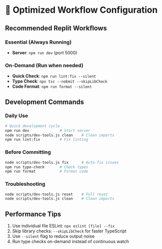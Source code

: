 # 🔧 Optimized Workflow Configuration

## Recommended Replit Workflows

### Essential (Always Running)
- **Server**: `npm run dev` (port 5000)

### On-Demand (Run when needed)
- **Quick Check**: `npm run lint:fix --silent`
- **Type Check**: `npx tsc --noEmit --skipLibCheck`  
- **Code Format**: `npm run format --silent`

## Development Commands

### Daily Use
```bash
# Quick development cycle
npm run dev              # Start server
node scripts/dev-tools.js clean    # Clean imports
npm run lint:fix         # Fix linting
```

### Before Committing
```bash
node scripts/dev-tools.js fix      # Auto-fix issues
npm run type-check       # Check types
npm run format           # Format code
```

### Troubleshooting
```bash
node scripts/dev-tools.js reset    # Full reset
node scripts/dev-tools.js clean    # Clean imports
```

## Performance Tips
1. Use individual file ESLint: `npx eslint [file] --fix`
2. Skip library checks: `--skipLibCheck` for faster TypeScript
3. Use `--silent` flag to reduce output noise
4. Run type checks on-demand instead of continuous watch
